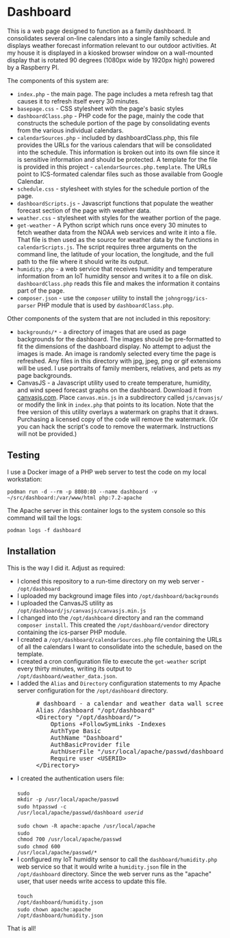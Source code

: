 # Dashboard

This is a web page designed to function as a family dashboard.  It consolidates several on-line calendars into a single family schedule and displays weather forecast information relevant to our outdoor activities.  At my house it is displayed in a kiosked browser window on a wall-mounted display that is rotated 90 degrees (1080px wide by 1920px high) powered by a Raspberry PI.

The components of this system are:

+ <code>index.php</code> - the main page.  The page includes a meta refresh tag that causes it to refresh itself every 30 minutes.
+ <code>basepage.css</code> - CSS stylesheet with the page's basic styles
+ <code>dashboardClass.php</code> - PHP code for the page, mainly the code that constructs the schedule portion of the page by consolidating events from the various individual calendars.
+ <code>calendarSources.php</code> - included by dashboardClass.php, this file provides the URLs for the various calendars that will be consolidated into the schedule.  This information is broken out into its own file since it is sensitive information and should be protected.  A template for the file is provided in this project - <code>calendarSources.php.template</code>.  The URLs point to ICS-formated calendar files such as those available from Google Calendar.
+ <code>schedule.css</code> - stylesheet with styles for the schedule portion of the page.
+ <code>dashboardScripts.js</code> - Javascript functions that populate the weather forecast section of the page with weather data.
+ <code>weather.css</code> - stylesheet with styles for the weather portion of the page.
+ <code>get-weather</code> - A Python script which runs once every 30 minutes to fetch weather data from the NOAA web services and write it into a file.  That file is then used as the source for weather data by the functions in <code>calendarScripts.js</code>.  The script requires three arguments on the command line, the latitude of your location, the longitude, and the full path to the file where it should write its output.
+ <code>humidity.php</code> - a web service that receives humidity and temperature information from an IoT humidity sensor and writes it to a file on disk.  <code>dashboardClass.php</code> reads this file and  makes the information it contains part of the page.
+ <code>composer.json</code> - use the <code>composer</code> utility to install the <code>johngrogg/ics-parser</code> PHP module that is used by <code>dashboardClass.php</code>.

Other components of the system that are not included in this repository:

+ <code>backgrounds/*</code> - a directory of images that are used as page backgrounds for the dashboard.  The images should be pre-formatted to fit the dimensions of the dashboard display.  No attempt to adjust the images is made.   An image is randomly selected every time the page is refreshed.  Any files in this directory with jpg, jpeg, png or gif extensions will be used.  I use portraits of family members, relatives, and pets as my page backgrounds.
+ CanvasJS - a Javascript utility used to create temperature, humidity, and wind speed forecast graphs on the dashboard.  Download it from [canvasjs.com](https://canvasjs.com).  Place <code>canvas.min.js</code> in a subdirectory called <code>js/canvasjs/</code> or modify the link in <code>index.php</code> that points to its location.  Note that the free version of this utility overlays a watermark on graphs that it draws.  Purchasing a licensed copy of the code will remove the watermark.  (Or you can hack the script's code to remove the watermark.  Instructions will not be provided.)

## Testing

I use a Docker image of a PHP web server to test the code on my local workstation:

    podman run -d --rm -p 8080:80 --name dashboard -v ~/src/dashboard:/var/www/html php:7.2-apache

The Apache server in this container logs to the system console so this command will tail the logs:

    podman logs -f dashboard

## Installation

This is the way I did it.  Adjust as required:

+ I cloned this repository to a run-time directory on my web server - <code>/opt/dashboard</code>
+ I uploaded my background image files into <code>/opt/dashboard/backgrounds</code>
+ I uploaded the CanvasJS utility as <code>/opt/dashboard/js/canvasjs/canvasjs.min.js</code>
+ I changed into the <code>/opt/dashboard</code> directory and ran the command <code>composer install</code>.  This created the <code>/opt/dashboard/vendor</code> directory containing the ics-parser PHP module.
+ I created a <code>/opt/dashboard/calendarSources.php</code> file containing the URLs of all the calendars I want to consolidate into the schedule, based on the template.
+ I created a cron configuration file to execute the <code>get-weather</code> script every thirty minutes, writing its output to <code>/opt/dashboard/weather_data.json</code>.
+ I added the <code>Alias</code> and <code>Directory</code> configuration statements to my Apache server configuration for the <code>/opt/dashboard</code> directory.
<pre>
        # dashboard - a calendar and weather data wall screen, secured with basic authentication
        Alias /dashboard "/opt/dashboard"
        &lt;Directory "/opt/dashboard/">
            Options +FollowSymLinks -Indexes
            AuthType Basic
            AuthName "Dashboard"
            AuthBasicProvider file
            AuthUserFile "/usr/local/apache/passwd/dashboard"
            Require user &lt;USERID>
        &lt;/Directory>
</pre>
+ I created the authentication users file:<br /><br />    <code>sudo mkdir -p /usr/local/apache/passwd</code><br /><code>sudo htpasswd -c /usr/local/apache/passwd/dashboard *userid*</code><br /><code> sudo chown -R apache:apache /usr/local/apache</code><br /><code>sudo chmod 700 /usr/local/apache/passwd</code><br /><code>sudo chmod 600 /usr/local/apache/passwd/*</code><br />
+ I configured my IoT humidity sensor to call the <code>dashboard/humidity.php</code> web service so that it would write a <code>humidity.json</code> file in the <code>/opt/dashboard</code> directory.  Since the web server runs as the "apache" user, that user needs write access to update this file.<br /><br /><code>touch /opt/dashboard/humidity.json</code><br /><code>sudo chown apache:apache /opt/dashboard/humidity.json</code>

That is all!
